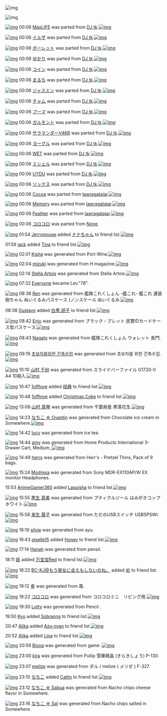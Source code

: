 ![img](http://gdrive-cdn.herokuapp.com/537b65a5bc09f0000721dda7/512px-barcode.png)

![img](http://gdrive-cdn.herokuapp.com/get/0B-nxIpt4DE2TdGhPalFPcFpSY0E/512px-barcode.png)

[![img](http://www.deviantsart.com/1c3np3.png)](http://www.barcodekanojo.com/kanojo/585334/MaxLIFE) 00:06 [MaxLIFE](http://www.barcodekanojo.com/kanojo/585334/MaxLIFE) was parted from [DJ tk](http://www.barcodekanojo.com/kanojo/585334/MaxLIFE).[![img](http://www.deviantsart.com/326cooq.jpeg)](http://www.barcodekanojo.com/user/270298/DJ%20tk)

[![img](http://www.deviantsart.com/2cdqdn3.png)](http://www.barcodekanojo.com/kanojo/2857704/%E3%82%A4%E3%83%AB%E3%82%B6) 00:06 [イルザ](http://www.barcodekanojo.com/kanojo/2857704/%E3%82%A4%E3%83%AB%E3%82%B6) was parted from [DJ tk](http://www.barcodekanojo.com/kanojo/2857704/%E3%82%A4%E3%83%AB%E3%82%B6).[![img](http://www.deviantsart.com/326cooq.jpeg)](http://www.barcodekanojo.com/user/270298/DJ%20tk)

[![img](http://www.deviantsart.com/2ug839p.png)](http://www.barcodekanojo.com/kanojo/2857711/%E3%83%9D%E3%83%BC%E3%83%AC%E3%83%83%E3%83%88) 00:06 [ポーレット](http://www.barcodekanojo.com/kanojo/2857711/%E3%83%9D%E3%83%BC%E3%83%AC%E3%83%83%E3%83%88) was parted from [DJ tk](http://www.barcodekanojo.com/kanojo/2857711/%E3%83%9D%E3%83%BC%E3%83%AC%E3%83%83%E3%83%88).[![img](http://www.deviantsart.com/326cooq.jpeg)](http://www.barcodekanojo.com/user/270298/DJ%20tk)

[![img](http://www.deviantsart.com/1f8bobn.png)](http://www.barcodekanojo.com/kanojo/2901904/%E3%82%86%E3%81%8B%E3%82%8A) 00:06 [ゆかり](http://www.barcodekanojo.com/kanojo/2901904/%E3%82%86%E3%81%8B%E3%82%8A) was parted from [DJ tk](http://www.barcodekanojo.com/kanojo/2901904/%E3%82%86%E3%81%8B%E3%82%8A).[![img](http://www.deviantsart.com/326cooq.jpeg)](http://www.barcodekanojo.com/user/270298/DJ%20tk)

[![img](http://www.deviantsart.com/25e03df.png)](http://www.barcodekanojo.com/kanojo/1399013/%E3%82%B3%E3%82%A4%E3%83%B3) 00:06 [コイン](http://www.barcodekanojo.com/kanojo/1399013/%E3%82%B3%E3%82%A4%E3%83%B3) was parted from [DJ tk](http://www.barcodekanojo.com/kanojo/1399013/%E3%82%B3%E3%82%A4%E3%83%B3).[![img](http://www.deviantsart.com/326cooq.jpeg)](http://www.barcodekanojo.com/user/270298/DJ%20tk)

[![img](http://www.deviantsart.com/3fvk6sf.png)](http://www.barcodekanojo.com/kanojo/1889885/%E3%81%BE%E3%82%8B%E3%81%A1) 00:06 [まるち](http://www.barcodekanojo.com/kanojo/1889885/%E3%81%BE%E3%82%8B%E3%81%A1) was parted from [DJ tk](http://www.barcodekanojo.com/kanojo/1889885/%E3%81%BE%E3%82%8B%E3%81%A1).[![img](http://www.deviantsart.com/326cooq.jpeg)](http://www.barcodekanojo.com/user/270298/DJ%20tk)

[![img](http://www.deviantsart.com/1v6tc3r.png)](http://www.barcodekanojo.com/kanojo/3042232/%E3%82%B8%E3%83%A3%E3%82%B9%E3%83%9F%E3%83%B3) 00:06 [ジャスミン](http://www.barcodekanojo.com/kanojo/3042232/%E3%82%B8%E3%83%A3%E3%82%B9%E3%83%9F%E3%83%B3) was parted from [DJ tk](http://www.barcodekanojo.com/kanojo/3042232/%E3%82%B8%E3%83%A3%E3%82%B9%E3%83%9F%E3%83%B3).[![img](http://www.deviantsart.com/326cooq.jpeg)](http://www.barcodekanojo.com/user/270298/DJ%20tk)

[![img](http://www.deviantsart.com/1p7tg0h.png)](http://www.barcodekanojo.com/kanojo/2985030/%E3%83%81%E3%83%A3%E3%83%A0) 00:06 [チャム](http://www.barcodekanojo.com/kanojo/2985030/%E3%83%81%E3%83%A3%E3%83%A0) was parted from [DJ tk](http://www.barcodekanojo.com/kanojo/2985030/%E3%83%81%E3%83%A3%E3%83%A0).[![img](http://www.deviantsart.com/326cooq.jpeg)](http://www.barcodekanojo.com/user/270298/DJ%20tk)

[![img](http://www.deviantsart.com/1shjs67.png)](http://www.barcodekanojo.com/kanojo/2985099/%E3%83%97%E3%83%BC%E3%83%9E) 00:06 [プーマ](http://www.barcodekanojo.com/kanojo/2985099/%E3%83%97%E3%83%BC%E3%83%9E) was parted from [DJ tk](http://www.barcodekanojo.com/kanojo/2985099/%E3%83%97%E3%83%BC%E3%83%9E).[![img](http://www.deviantsart.com/326cooq.jpeg)](http://www.barcodekanojo.com/user/270298/DJ%20tk)

[![img](http://www.deviantsart.com/3olg3jv.png)](http://www.barcodekanojo.com/kanojo/2501656/%E3%82%AC%E3%83%AB%E3%83%A2%E3%83%B3%E3%83%88) 00:06 [ガルモント](http://www.barcodekanojo.com/kanojo/2501656/%E3%82%AC%E3%83%AB%E3%83%A2%E3%83%B3%E3%83%88) was parted from [DJ tk](http://www.barcodekanojo.com/kanojo/2501656/%E3%82%AC%E3%83%AB%E3%83%A2%E3%83%B3%E3%83%88).[![img](http://www.deviantsart.com/326cooq.jpeg)](http://www.barcodekanojo.com/user/270298/DJ%20tk)

[![img](http://www.deviantsart.com/22us1vt.png)](http://www.barcodekanojo.com/kanojo/2510526/%E3%82%B5%E3%83%A9%E3%83%9E%E3%83%B3%E3%83%80%E3%83%BCV46R) 00:06 [サラマンダーV46R](http://www.barcodekanojo.com/kanojo/2510526/%E3%82%B5%E3%83%A9%E3%83%9E%E3%83%B3%E3%83%80%E3%83%BCV46R) was parted from [DJ tk](http://www.barcodekanojo.com/kanojo/2510526/%E3%82%B5%E3%83%A9%E3%83%9E%E3%83%B3%E3%83%80%E3%83%BCV46R).[![img](http://www.deviantsart.com/326cooq.jpeg)](http://www.barcodekanojo.com/user/270298/DJ%20tk)

[![img](http://www.deviantsart.com/925uo2.png)](http://www.barcodekanojo.com/kanojo/45982/%E3%83%A8%E3%83%BC%E3%82%B0%E3%83%AB) 00:06 [ヨーグル](http://www.barcodekanojo.com/kanojo/45982/%E3%83%A8%E3%83%BC%E3%82%B0%E3%83%AB) was parted from [DJ tk](http://www.barcodekanojo.com/kanojo/45982/%E3%83%A8%E3%83%BC%E3%82%B0%E3%83%AB).[![img](http://www.deviantsart.com/326cooq.jpeg)](http://www.barcodekanojo.com/user/270298/DJ%20tk)

[![img](http://www.deviantsart.com/39jlug8.png)](http://www.barcodekanojo.com/kanojo/2652339/WET) 00:06 [WET](http://www.barcodekanojo.com/kanojo/2652339/WET) was parted from [DJ tk](http://www.barcodekanojo.com/kanojo/2652339/WET).[![img](http://www.deviantsart.com/326cooq.jpeg)](http://www.barcodekanojo.com/user/270298/DJ%20tk)

[![img](http://www.deviantsart.com/fld1kq.png)](http://www.barcodekanojo.com/kanojo/2857712/%E3%83%9F%E3%82%B7%E3%82%A7%E3%83%AB) 00:06 [ミシェル](http://www.barcodekanojo.com/kanojo/2857712/%E3%83%9F%E3%82%B7%E3%82%A7%E3%83%AB) was parted from [DJ tk](http://www.barcodekanojo.com/kanojo/2857712/%E3%83%9F%E3%82%B7%E3%82%A7%E3%83%AB).[![img](http://www.deviantsart.com/326cooq.jpeg)](http://www.barcodekanojo.com/user/270298/DJ%20tk)

[![img](http://www.deviantsart.com/n3cnbf.png)](http://www.barcodekanojo.com/kanojo/2360572/UYDU) 00:06 [UYDU](http://www.barcodekanojo.com/kanojo/2360572/UYDU) was parted from [DJ tk](http://www.barcodekanojo.com/kanojo/2360572/UYDU).[![img](http://www.deviantsart.com/326cooq.jpeg)](http://www.barcodekanojo.com/user/270298/DJ%20tk)

[![img](http://www.deviantsart.com/1kf91ag.png)](http://www.barcodekanojo.com/kanojo/1028690/%E3%82%BD%E3%83%83%E3%82%AF%E3%82%B9) 00:06 [ソックス](http://www.barcodekanojo.com/kanojo/1028690/%E3%82%BD%E3%83%83%E3%82%AF%E3%82%B9) was parted from [DJ tk](http://www.barcodekanojo.com/kanojo/1028690/%E3%82%BD%E3%83%83%E3%82%AF%E3%82%B9).[![img](http://www.deviantsart.com/326cooq.jpeg)](http://www.barcodekanojo.com/user/270298/DJ%20tk)

[![img](http://www.deviantsart.com/3bfm838.png)](http://www.barcodekanojo.com/kanojo/2593746/Cocoa) 00:06 [Cocoa](http://www.barcodekanojo.com/kanojo/2593746/Cocoa) was parted from [lawragatajar](http://www.barcodekanojo.com/kanojo/2593746/Cocoa).[![img](http://www.deviantsart.com/37lcil4.jpeg)](http://www.barcodekanojo.com/user/270408/lawragatajar)

[![img](http://www.deviantsart.com/3bj4gfk.png)](http://www.barcodekanojo.com/kanojo/1215342/Memory) 00:06 [Memory](http://www.barcodekanojo.com/kanojo/1215342/Memory) was parted from [lawragatajar](http://www.barcodekanojo.com/kanojo/1215342/Memory).[![img](http://www.deviantsart.com/37lcil4.jpeg)](http://www.barcodekanojo.com/user/270408/lawragatajar)

[![img](http://www.deviantsart.com/13jm717.png)](http://www.barcodekanojo.com/kanojo/1214598/Feather) 00:06 [Feather](http://www.barcodekanojo.com/kanojo/1214598/Feather) was parted from [lawragatajar](http://www.barcodekanojo.com/kanojo/1214598/Feather).[![img](http://www.deviantsart.com/37lcil4.jpeg)](http://www.barcodekanojo.com/user/270408/lawragatajar)

[![img](http://www.deviantsart.com/135vcml.png)](http://www.barcodekanojo.com/kanojo/398524/%E3%82%B3%E3%83%AD%E3%82%B3%E3%83%AD) 00:06 [コロコロ](http://www.barcodekanojo.com/kanojo/398524/%E3%82%B3%E3%83%AD%E3%82%B3%E3%83%AD) was parted from [None](http://www.barcodekanojo.com/kanojo/398524/%E3%82%B3%E3%83%AD%E3%82%B3%E3%83%AD).

[![img](http://www.deviantsart.com/3v33gp3.jpeg)](http://www.barcodekanojo.com/user/245002/Jerrymouse) 01:54 [Jerrymouse](http://www.barcodekanojo.com/user/245002/Jerrymouse) added [ナナちゃん](http://www.barcodekanojo.com/kanojo/2226155/%E3%83%8A%E3%83%8A%E3%81%A1%E3%82%83%E3%82%93) to friend list.[![img](http://www.deviantsart.com/37ukrgd.png)](http://www.barcodekanojo.com/kanojo/2226155/%E3%83%8A%E3%83%8A%E3%81%A1%E3%82%83%E3%82%93)

01:59 [jack](http://www.barcodekanojo.com/user/477176/jack) added [Tina](http://www.barcodekanojo.com/kanojo/2793480/Tina) to friend list.[![img](http://www.deviantsart.com/33omg2h.png)](http://www.barcodekanojo.com/kanojo/2793480/Tina)

[![img](http://www.deviantsart.com/2f26r3e.png)](http://www.barcodekanojo.com/kanojo/3190840/Kisha) 02:01 [Kisha](http://www.barcodekanojo.com/kanojo/3190840/Kisha) was generated from Port Wine.[![img](http://www.deviantsart.com/15j3bdu.jpeg)](http://www.barcodekanojo.com/product_images/barcode/6014890/1419440427/50x50xPort,P20Wine.jpg,qw=88,ah=88.pagespeed.ic.ZIuo0SChqr.jpg)

[![img](http://www.deviantsart.com/n6qbob.png)](http://www.barcodekanojo.com/kanojo/3190841/mizuki) 02:04 [mizuki](http://www.barcodekanojo.com/kanojo/3190841/mizuki) was generated from H magazine.[![img](http://www.deviantsart.com/1gtkmub.jpeg)](http://www.barcodekanojo.com/product_images/barcode/6014891/1419440640/50x50xH,P20magazine.jpg,qw=88,ah=88.pagespeed.ic.Zy6xH2XE4O.jpg)

[![img](http://www.deviantsart.com/3278jii.png)](http://www.barcodekanojo.com/kanojo/3190842/Stella%20Artois) 02:14 [Stella Artois](http://www.barcodekanojo.com/kanojo/3190842/Stella%20Artois) was generated from Stella Artois.[![img](http://www.deviantsart.com/24s8mu.jpeg)](http://www.barcodekanojo.com/product_images/barcode/6014892/1419441244/50x50xStella,P20Artois.jpg,qw=88,ah=88.pagespeed.ic.D0NbN5sysO.jpg)

[![img](http://www.deviantsart.com/3cp16cr.jpeg)](http://www.barcodekanojo.com/user/229080/Everyone) 07:32 [Everyone](http://www.barcodekanojo.com/user/229080/Everyone) became Lev."78".

[![img](http://www.deviantsart.com/3d81kc0.png)](http://www.barcodekanojo.com/kanojo/3190843/Ren) 08:38 [Ren](http://www.barcodekanojo.com/kanojo/3190843/Ren) was generated from 艦隊これくしょん -艦これ- 艦これ 連装砲ちゃん ぬいぐるみパスケース (ノンスケール ぬいぐるみ.[![img](http://www.deviantsart.com/26gr2ia.jpeg)](http://www.barcodekanojo.com/product_images/barcode/6014893/1419464296/%E8%89%A6%E9%9A%8A%E3%81%93%E3%82%8C%E3%81%8F%E3%81%97%E3%82%87%E3%82%93%20-%E8%89%A6%E3%81%93%E3%82%8C-%20%E8%89%A6%E3%81%93%E3%82%8C%20%E9%80%A3%E8%A3%85%E7%A0%B2%E3%81%A1%E3%82%83%E3%82%93%20%E3%81%AC%E3%81%84%E3%81%90%E3%82%8B%E3%81%BF%E3%83%91%E3%82%B9%E3%82%B1%E3%83%BC%E3%82%B9%20%28%E3%83%8E%E3%83%B3%E3%82%B9%E3%82%B1%E3%83%BC%E3%83%AB%20%E3%81%AC%E3%81%84%E3%81%90%E3%82%8B%E3%81%BF.jpg)

08:38 [Gustavo](http://www.barcodekanojo.com/user/486386/Gustavo) added [白黒 訳子](http://www.barcodekanojo.com/kanojo/3085335/%E7%99%BD%E9%BB%92%20%E8%A8%B3%E5%AD%90) to friend list.[![img](http://www.deviantsart.com/1s19svq.png)](http://www.barcodekanojo.com/kanojo/3085335/%E7%99%BD%E9%BB%92%20%E8%A8%B3%E5%AD%90)

[![img](http://www.deviantsart.com/17qt3nn.png)](http://www.barcodekanojo.com/kanojo/3190844/Enju) 08:42 [Enju](http://www.barcodekanojo.com/kanojo/3190844/Enju) was generated from ブラック・ブレット 民警IDカードケース型パスケース.[![img](http://www.deviantsart.com/2ldtao9.jpeg)](http://www.barcodekanojo.com/product_images/barcode/6014895/1419464505/%E3%83%96%E3%83%A9%E3%83%83%E3%82%AF%E3%83%BB%E3%83%96%E3%83%AC%E3%83%83%E3%83%88%20%E6%B0%91%E8%AD%A6ID%E3%82%AB%E3%83%BC%E3%83%89%E3%82%B1%E3%83%BC%E3%82%B9%E5%9E%8B%E3%83%91%E3%82%B9%E3%82%B1%E3%83%BC%E3%82%B9.jpg)

[![img](http://www.deviantsart.com/o8m9hh.png)](http://www.barcodekanojo.com/kanojo/3190845/Nagato) 08:43 [Nagato](http://www.barcodekanojo.com/kanojo/3190845/Nagato) was generated from 艦隊これくしょん ウォレット 長門.[![img](http://www.deviantsart.com/30ke65g.jpeg)](http://www.barcodekanojo.com/product_images/barcode/6014896/1419464554/%E8%89%A6%E9%9A%8A%E3%81%93%E3%82%8C%E3%81%8F%E3%81%97%E3%82%87%E3%82%93%20%E3%82%A6%E3%82%A9%E3%83%AC%E3%83%83%E3%83%88%20%E9%95%B7%E9%96%80.jpg)

[![img](http://www.deviantsart.com/has2cb.png)](http://www.barcodekanojo.com/kanojo/3190846/%EC%B4%88%EB%B3%B4%EC%9E%90%EB%A5%BC%EC%9C%84%ED%95%9C%20%EA%B1%B4%EC%B6%95%EC%88%98%EC%97%85) 09:19 [초보자를위한 건축수업](http://www.barcodekanojo.com/kanojo/3190846/%EC%B4%88%EB%B3%B4%EC%9E%90%EB%A5%BC%EC%9C%84%ED%95%9C%20%EA%B1%B4%EC%B6%95%EC%88%98%EC%97%85) was generated from 초보자를 위한 건축수업.[![img](http://www.deviantsart.com/1nmsigm.jpeg)](http://www.barcodekanojo.com/product_images/barcode/6014897/1419466691/50x50x,PEC,PB4,P88,PEB,PB3,PB4,PEC,P9E,P90,PEB,PA5,PBC,P20,PEC,P9C,P84,PED,P95,P9C,P20,PEA,PB1,PB4,PEC,PB6,P95,PEC,P88,P98,PEC,P97,P85.jpg,qw=88,ah=88.pagespeed.ic.gcQfm2yzqO.jpg)

[![img](http://www.deviantsart.com/2vho29e.png)](http://www.barcodekanojo.com/kanojo/3190847/%E5%B1%B1%E6%9D%91%20%E5%8D%83%E7%B4%97) 10:10 [山村 千紗](http://www.barcodekanojo.com/kanojo/3190847/%E5%B1%B1%E6%9D%91%20%E5%8D%83%E7%B4%97) was generated from スライドバーファイル G1720-0 A4 10冊入.[![img](http://www.deviantsart.com/3r3n113.jpeg)](http://www.barcodekanojo.com/product_images/barcode/6014898/1419469798/50x50x,PE3,P82,PB9,PE3,P83,PA9,PE3,P82,PA4,PE3,P83,P89,PE3,P83,P90,PE3,P83,PBC,PE3,P83,P95,PE3,P82,PA1,PE3,P82,PA4,PE3,P83,PAB,P20G1720-0,P20A4,P2010,PE5,P86,P8A,PE5,P85,PA5.jpg,qw=88,ah=88.pagespeed.ic.WigMBVfer9.jpg)

[![img](http://www.deviantsart.com/1j7ave4.jpeg)](http://www.barcodekanojo.com/user/445372/1offlove) 10:47 [1offlove](http://www.barcodekanojo.com/user/445372/1offlove) added [经典](http://www.barcodekanojo.com/kanojo/2978188/%E7%BB%8F%E5%85%B8) to friend list.[![img](http://www.deviantsart.com/1fuf0rv.png)](http://www.barcodekanojo.com/kanojo/2978188/%E7%BB%8F%E5%85%B8)

[![img](http://www.deviantsart.com/1j7ave4.jpeg)](http://www.barcodekanojo.com/user/445372/1offlove) 10:48 [1offlove](http://www.barcodekanojo.com/user/445372/1offlove) added [Christmas Coke](http://www.barcodekanojo.com/kanojo/2637611/Christmas%20Coke) to friend list.[![img](http://www.deviantsart.com/3e99s4q.png)](http://www.barcodekanojo.com/kanojo/2637611/Christmas%20Coke)

[![img](http://www.deviantsart.com/13d0uo9.png)](http://www.barcodekanojo.com/kanojo/3190848/%E5%B1%B1%E6%9D%91%20%E7%9C%9F%E7%90%B4) 13:08 [山村 真琴](http://www.barcodekanojo.com/kanojo/3190848/%E5%B1%B1%E6%9D%91%20%E7%9C%9F%E7%90%B4) was generated from 千葉県産 黒落花生.[![img](http://www.deviantsart.com/1e9v376.jpeg)](http://www.barcodekanojo.com/product_images/barcode/6014901/1419480431/%E5%8D%83%E8%91%89%E7%9C%8C%E7%94%A3%20%E9%BB%92%E8%90%BD%E8%8A%B1%E7%94%9F.jpg)

[![img](http://www.deviantsart.com/29stbfj.png)](http://www.barcodekanojo.com/kanojo/3190849/%E3%81%AA%E3%81%A1%E3%81%93%20%E2%98%86%20Ovantin) 14:23 [なちこ ☆ Ovantin](http://www.barcodekanojo.com/kanojo/3190849/%E3%81%AA%E3%81%A1%E3%81%93%20%E2%98%86%20Ovantin) was generated from Chocolate ice cream in Somewhere.[![img](http://www.deviantsart.com/3s9brtu.jpeg)](http://www.barcodekanojo.com/product_images/barcode/6014902/1419484974/Chocolate%20ice%20cream.jpg)

[![img](http://www.deviantsart.com/2ghkvs1.png)](http://www.barcodekanojo.com/kanojo/3190850/lucy) 14:42 [lucy](http://www.barcodekanojo.com/kanojo/3190850/lucy) was generated from ice tea.

[![img](http://www.deviantsart.com/15pr7g0.png)](http://www.barcodekanojo.com/kanojo/3190851/amy) 14:44 [amy](http://www.barcodekanojo.com/kanojo/3190851/amy) was generated from Home Products International 3-Drawer Cart, Medium,.[![img](http://www.deviantsart.com/t92lrl.jpeg)](http://www.barcodekanojo.com/product_images/barcode/6014904/1419486212/50x50xHome,P20Products,P20International,P203-Drawer,P20Cart,P2C,P20Medium,P2C.jpg,qw=88,ah=88.pagespeed.ic.XnQRbz-5LO.jpg)

[![img](http://www.deviantsart.com/hh9055.png)](http://www.barcodekanojo.com/kanojo/3190852/herrs) 14:49 [herrs](http://www.barcodekanojo.com/kanojo/3190852/herrs) was generated from Herr's - Pretzel Thins, Pack of 9 bags.

[![img](http://www.deviantsart.com/2bs2rac.png)](http://www.barcodekanojo.com/kanojo/3190853/Modrexa) 15:24 [Modrexa](http://www.barcodekanojo.com/kanojo/3190853/Modrexa) was generated from Sony MDR-EX110AP/W EX monitor Headphones.

15:53 [AnimeGamer360](http://www.barcodekanojo.com/user/499306/AnimeGamer360) added [Laquisha](http://www.barcodekanojo.com/kanojo/2768443/Laquisha) to friend list.[![img](http://www.deviantsart.com/2d3rbqv.png)](http://www.barcodekanojo.com/kanojo/2768443/Laquisha)

[![img](http://www.deviantsart.com/4rhldq.png)](http://www.barcodekanojo.com/kanojo/3190854/%E9%BB%92%E7%94%9F%20%E7%9C%9F%E7%BE%8E) 15:55 [黒生 真美](http://www.barcodekanojo.com/kanojo/3190854/%E9%BB%92%E7%94%9F%20%E7%9C%9F%E7%BE%8E) was generated from プティクルジール はみがきコップ ホワイト.[![img](http://www.deviantsart.com/hu608j.jpeg)](http://www.barcodekanojo.com/product_images/barcode/6014908/1419490475/%E3%83%97%E3%83%86%E3%82%A3%E3%82%AF%E3%83%AB%E3%82%B8%E3%83%BC%E3%83%AB%20%E3%81%AF%E3%81%BF%E3%81%8C%E3%81%8D%E3%82%B3%E3%83%83%E3%83%97%20%E3%83%9B%E3%83%AF%E3%82%A4%E3%83%88.jpg)

[![img](http://www.deviantsart.com/26u9td7.png)](http://www.barcodekanojo.com/kanojo/3190855/%E6%9D%A5%E7%94%9F%20%E8%93%89%E5%AD%90) 15:58 [来生 蓉子](http://www.barcodekanojo.com/kanojo/3190855/%E6%9D%A5%E7%94%9F%20%E8%93%89%E5%AD%90) was generated from ただのUSBスイッチ USBSPSWI.[![img](http://www.deviantsart.com/3tghec5.jpeg)](http://www.barcodekanojo.com/product_images/barcode/6014909/1419490671/%E3%81%9F%E3%81%A0%E3%81%AEUSB%E3%82%B9%E3%82%A4%E3%83%83%E3%83%81%20USBSPSWI.jpg)

[![img](http://www.deviantsart.com/1eru5kf.png)](http://www.barcodekanojo.com/kanojo/3190856/silvie) 16:19 [silvie](http://www.barcodekanojo.com/kanojo/3190856/silvie) was generated from ayu.

[![img](http://www.deviantsart.com/2jhcop9.jpeg)](http://www.barcodekanojo.com/user/483331/giselle15) 16:43 [giselle15](http://www.barcodekanojo.com/user/483331/giselle15) added [Honey](http://www.barcodekanojo.com/kanojo/3170503/Honey) to friend list.[![img](http://www.deviantsart.com/19gh00h.png)](http://www.barcodekanojo.com/kanojo/3170503/Honey)

[![img](http://www.deviantsart.com/3muraik.png)](http://www.barcodekanojo.com/kanojo/3190857/Hanah) 17:14 [Hanah](http://www.barcodekanojo.com/kanojo/3190857/Hanah) was generated from pensil.

18:11 [妖](http://www.barcodekanojo.com/user/499309/%E5%A6%96) added [万宝宝Red](http://www.barcodekanojo.com/kanojo/2549873/%E4%B8%87%E5%AE%9D%E5%AE%9DRed) to friend list.[![img](http://www.deviantsart.com/3rakccj.png)](http://www.barcodekanojo.com/kanojo/2549873/%E4%B8%87%E5%AE%9D%E5%AE%9DRed)

[![img](http://www.deviantsart.com/2l905sv.jpeg)](http://www.barcodekanojo.com/user/276669/BC-KJ%40%E3%82%82%E3%81%86%E5%BD%BC%E5%A5%B3%E3%81%AB%E4%BC%9A%E3%81%88%E3%82%82%E3%81%97%E3%81%AA%E3%81%84%E3%81%AE%E3%81%AD%E3%80%82) 18:22 [BC-KJ@もう彼女に会えもしないのね。](http://www.barcodekanojo.com/user/276669/BC-KJ%40%E3%82%82%E3%81%86%E5%BD%BC%E5%A5%B3%E3%81%AB%E4%BC%9A%E3%81%88%E3%82%82%E3%81%97%E3%81%AA%E3%81%84%E3%81%AE%E3%81%AD%E3%80%82) added [め](http://www.barcodekanojo.com/kanojo/2471330/%E3%82%81) to friend list.[![img](http://www.deviantsart.com/k12ave.png)](http://www.barcodekanojo.com/kanojo/2471330/%E3%82%81)

[![img](http://www.deviantsart.com/2ec64d9.png)](http://www.barcodekanojo.com/kanojo/3190858/%E5%B9%B8) 19:12 [幸](http://www.barcodekanojo.com/kanojo/3190858/%E5%B9%B8) was generated from 苺.

[![img](http://www.deviantsart.com/2fbsldq.png)](http://www.barcodekanojo.com/kanojo/3190859/%E3%82%B3%E3%83%AD%E3%82%B3%E3%83%AD) 19:22 [コロコロ](http://www.barcodekanojo.com/kanojo/3190859/%E3%82%B3%E3%83%AD%E3%82%B3%E3%83%AD) was generated from コロコロミニ　リビング用.[![img](http://www.deviantsart.com/1pd8ls7.jpeg)](http://www.barcodekanojo.com/product_images/barcode/3656809/1329652253/50x50x,PE3,P82,PB3,PE3,P83,PAD,PE3,P82,PB3,PE3,P83,PAD,PE3,P83,P9F,PE3,P83,P8B,PE7,PB2,P98,PE7,P9D,P80,PE3,P82,PAF,PE3,P83,PAA,PE3,P83,PBC,PE3,P83,P8A,PE3,P83,PBC.jpg,qw=88,ah=88.pagespeed.ic.IPliTHVD99.jpg)

[![img](http://www.deviantsart.com/33ie3f9.png)](http://www.barcodekanojo.com/kanojo/3190860/Lotty) 19:30 [Lotty](http://www.barcodekanojo.com/kanojo/3190860/Lotty) was generated from Pencil .

19:50 [Kyo](http://www.barcodekanojo.com/user/422960/Kyo) added [Sobranna](http://www.barcodekanojo.com/kanojo/2489541/Sobranna) to friend list.[![img](http://www.deviantsart.com/1ou7pud.png)](http://www.barcodekanojo.com/kanojo/2489541/Sobranna)

20:47 [Alika](http://www.barcodekanojo.com/user/499310/Alika) added [Azu-nyan](http://www.barcodekanojo.com/kanojo/2486157/Azu-nyan) to friend list.[![img](http://www.deviantsart.com/ih5jsn.png)](http://www.barcodekanojo.com/kanojo/2486157/Azu-nyan)

20:52 [Alika](http://www.barcodekanojo.com/user/499310/Alika) added [Lina](http://www.barcodekanojo.com/kanojo/2912769/Lina) to friend list.[![img](http://www.deviantsart.com/1miu0ve.png)](http://www.barcodekanojo.com/kanojo/2912769/Lina)

[![img](http://www.deviantsart.com/2806jnl.png)](http://www.barcodekanojo.com/kanojo/3190861/Biona) 20:59 [Biona](http://www.barcodekanojo.com/kanojo/3190861/Biona) was generated from game .[![img](http://www.deviantsart.com/13vu196.jpeg)](http://www.barcodekanojo.com/product_images/barcode/6014921/1419508724/game%20.jpg)

[![img](http://www.deviantsart.com/1vcnq31.png)](http://www.barcodekanojo.com/kanojo/3190862/kira) 23:00 [kira](http://www.barcodekanojo.com/kanojo/3190862/kira) was generated from Pullip 雪華綺晶 (きらきしょう) P-130.

[![img](http://www.deviantsart.com/tdbk7v.png)](http://www.barcodekanojo.com/kanojo/3190863/melize) 23:07 [melize](http://www.barcodekanojo.com/kanojo/3190863/melize) was generated from ダル / melize ( メリゼ ) F-327.

[![img](http://www.deviantsart.com/1lb4fit.jpeg)](http://www.barcodekanojo.com/user/314581/%E3%81%AA%E3%81%A1%E3%81%93) 23:10 [なちこ](http://www.barcodekanojo.com/user/314581/%E3%81%AA%E3%81%A1%E3%81%93) added [Catlin](http://www.barcodekanojo.com/kanojo/840449/Catlin) to friend list.[![img](http://www.deviantsart.com/34dnfql.png)](http://www.barcodekanojo.com/kanojo/840449/Catlin)

[![img](http://www.deviantsart.com/1egqcnl.png)](http://www.barcodekanojo.com/kanojo/3190864/%E3%81%AA%E3%81%A1%E3%81%93%20%E2%98%86%20Sabua) 23:12 [なちこ ☆ Sabua](http://www.barcodekanojo.com/kanojo/3190864/%E3%81%AA%E3%81%A1%E3%81%93%20%E2%98%86%20Sabua) was generated from Nacho chips cheese flavor in Somewhere.

[![img](http://www.deviantsart.com/f6h0ev.png)](http://www.barcodekanojo.com/kanojo/3190865/%E3%81%AA%E3%81%A1%E3%81%93%20%E2%98%86%20Sal) 23:16 [なちこ ☆ Sal](http://www.barcodekanojo.com/kanojo/3190865/%E3%81%AA%E3%81%A1%E3%81%93%20%E2%98%86%20Sal) was generated from Nacho chips salted in Somewhere.

